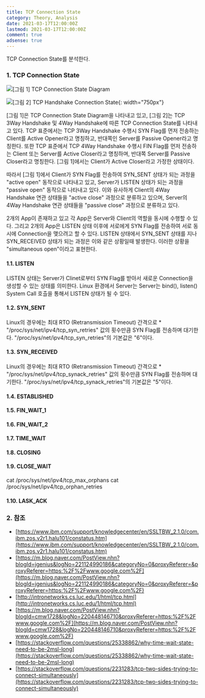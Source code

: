 ```yaml
---
title: TCP Connection State
category: Theory, Analysis
date: 2021-03-17T12:00:00Z
lastmod: 2021-03-17T12:00:00Z
comment: true
adsense: true
---
```


TCP Connection State를 분석한다.

### 1. TCP Connection State

![[그림 1] TCP Connection State Diagram]({{site.baseurl}}/images/theory_analysis/TCP_Connection_State/TCP_Connection_State_Diagram.PNG)

![[그림 2] TCP Handshake Connection State]({{site.baseurl}}/images/theory_analysis/TCP_Connection_State/TCP_Handshake_Connection_State.PNG){: width="750px"}

[그림 1]은 TCP Connection State Diagram을 나타내고 있고, [그림 2]는 TCP 3Way Handshake 및 4Way Handshake에 따른 TCP Connection State를 나타내고 있다. TCP 표준에서는 TCP 3Way Handshake 수행시 SYN Flag를 먼저 전송하는 Client를 Active Opener라고 명칭하고, 반대쪽인 Server를 Passive Opener라고 명칭한다. 또한 TCP 표준에서 TCP 4Way Handshake 수행시 FIN Flag를 먼저 전송하는 Client 또는 Server를 Active Closer라고 명칭하며, 반대쪽 Server를 Passive Closer라고 명칭한다. [그림 1]에서는 Client가 Active Closer라고 가정한 상태이다.

따라서 [그림 1]에서 Client가 SYN Flag를 전송하여 SYN_SENT 상태가 되는 과정을 "active open" 동작으로 나타내고 있고, Server가 LISTEN 상태가 되는 과정을 "passive open" 동작으로 나타내고 있다. 이와 유사하게 Client의 4Way Handshake 연관 상태들을 "active close" 과정으로 분류하고 있으며, Server의 4Way Handshake 연관 상태들을 "passive close" 과정으로 분류하고 있다.

2개의 App이 존재하고 있고 각 App은 Server와 Client의 역할을 동시에 수행할 수 있다. 그리고 2개의 App은 LISTEN 상태 이후에 서로에게 SYN Flag를 전송하여 서로 동시에 Connection을 맺으려고 할 수 있다. LISTEN 상태에서 SYN_SENT 상태를 지나 SYN_RECEIVED 상태가 되는 과정은 이와 같은 상황일때 발생한다. 이러한 상황을 "simultaneous open"이라고 표현한다.

#### 1.1. LISTEN

LISTEN 상태는 Server가 Clinet로부터 SYN Flag를 받아서 새로운 Connection을 생성할 수 있는 상태를 의미한다. Linux 환경에서 Server는 Server는 bind(), listen() System Call 호츨을 통해서 LISTEN 상태가 될 수 있다.

#### 1.2. SYN_SENT

Linux의 경우에는 최대 RTO (Retransmission Timeout) 간격으로 * "/proc/sys/net/ipv4/tcp_syn_retries" 값의 횟수만큼 SYN Flag를 전송하며 대기한다. "/proc/sys/net/ipv4/tcp_syn_retries"의 기본값은 "6"이다.

#### 1.3. SYN_RECEIVED

Linux의 경우에는 최대 RTO (Retransmission Timeout) 간격으로 * "/proc/sys/net/ipv4/tcp_synack_retries" 값의 횟수만큼 SYN Flag를 전송하며 대기한다. "/proc/sys/net/ipv4/tcp_synack_retries"의 기본값은 "5"이다.

#### 1.4. ESTABLISHED

#### 1.5. FIN_WAIT_1

#### 1.6. FIN_WAIT_2

#### 1.7. TIME_WAIT

#### 1.8. CLOSING

#### 1.9. CLOSE_WAIT

cat /proc/sys/net/ipv4/tcp_max_orphans
cat /proc/sys/net/ipv4/tcp_orphan_retries

#### 1.10. LASK_ACK

### 2. 참조

* [https://www.ibm.com/support/knowledgecenter/en/SSLTBW_2.1.0/com.ibm.zos.v2r1.halu101/constatus.htm](https://www.ibm.com/support/knowledgecenter/en/SSLTBW_2.1.0/com.ibm.zos.v2r1.halu101/constatus.htm)
* [https://m.blog.naver.com/PostView.nhn?blogId=jgenius&logNo=221124990186&categoryNo=0&proxyReferer=&proxyReferer=https:%2F%2Fwww.google.com%2F](https://m.blog.naver.com/PostView.nhn?blogId=jgenius&logNo=221124990186&categoryNo=0&proxyReferer=&proxyReferer=https:%2F%2Fwww.google.com%2F)
* [http://intronetworks.cs.luc.edu/1/html/tcp.html](http://intronetworks.cs.luc.edu/1/html/tcp.html)
* [https://m.blog.naver.com/PostView.nhn?blogId=cmw1728&logNo=220448146710&proxyReferer=https:%2F%2Fwww.google.com%2F](https://m.blog.naver.com/PostView.nhn?blogId=cmw1728&logNo=220448146710&proxyReferer=https:%2F%2Fwww.google.com%2F)
* [https://stackoverflow.com/questions/25338862/why-time-wait-state-need-to-be-2msl-long](https://stackoverflow.com/questions/25338862/why-time-wait-state-need-to-be-2msl-long)
* [https://stackoverflow.com/questions/2231283/tcp-two-sides-trying-to-connect-simultaneously](https://stackoverflow.com/questions/2231283/tcp-two-sides-trying-to-connect-simultaneously)